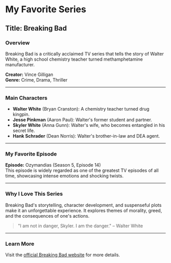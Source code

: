 # My Favorite Series

## Title: Breaking Bad

### Overview
Breaking Bad is a critically acclaimed TV series that tells the story of Walter White, a high school chemistry teacher turned methamphetamine manufacturer. 

**Creator:** Vince Gilligan  
**Genre:** Crime, Drama, Thriller  

---

### Main Characters
- **Walter White** (Bryan Cranston): A chemistry teacher turned drug kingpin.
- **Jesse Pinkman** (Aaron Paul): Walter's former student and partner.
- **Skyler White** (Anna Gunn): Walter's wife, who becomes entangled in his secret life.
- **Hank Schrader** (Dean Norris): Walter's brother-in-law and DEA agent.

---

### My Favorite Episode
**Episode:** Ozymandias (Season 5, Episode 14)  
This episode is widely regarded as one of the greatest TV episodes of all time, showcasing intense emotions and shocking twists.

---

### Why I Love This Series
Breaking Bad's storytelling, character development, and suspenseful plots make it an unforgettable experience. It explores themes of morality, greed, and the consequences of one's actions.

> "I am not in danger, Skyler. I am the danger." – Walter White

---

### Learn More
Visit the [official Breaking Bad website](https://www.amc.com/shows/breaking-bad) for more details.
